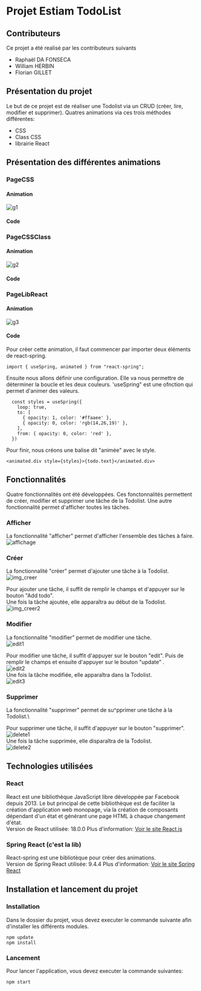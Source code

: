# Projet Estiam TodoList

## Contributeurs

Ce projet a été realisé par les contributeurs suivants

- Raphaël DA FONSECA
- William HERBIN
- Florian GILLET

## Présentation du projet

Le but de ce projet est de réaliser une Todolist via un CRUD (créer, lire, modifier et supprimer). Quatres animations via ces trois méthodes différentes:

- CSS
- Class CSS
- librairie React

## Présentation des différentes animations

### PageCSS

#### Animation

<img src="imgDoc\g1.gif" alt="g1"/>

#### Code

### PageCSSClass

#### Animation

<img src="imgDoc\g2.gif" alt="g2"/>

#### Code

### PageLibReact

#### Animation

<img src="imgDoc\g3.gif" alt="g3"/>

#### Code

Pour créer cette animation, il faut commencer par importer deux éléments de react-spring.

```
import { useSpring, animated } from "react-spring";
```

Ensuite nous allons définir une configuration. Elle va nous permettre de déterminer la boucle et les deux couleurs. 'useSpring" est une ofnction qui permet d'animer des valeurs.

```
  const styles = useSpring({
    loop: true,
    to: [
      { opacity: 1, color: '#ffaaee' },
      { opacity: 0, color: 'rgb(14,26,19)' },
    ],
    from: { opacity: 0, color: 'red' },
  })
```

Pour finir, nous créons une balise dit "animée" avec le style.

```
<animated.div style={styles}>{todo.text}</animated.div>
```

## Fonctionnalités

Quatre fonctionnalités ont été développées. Ces fonctonnalités permettent de créer, modifier et supprimer une tâche de la Todolist. Une autre fonctionnalité permet d'afficher toutes les tâches.

### Afficher

La fonctionnalité "afficher" permet d'afficher l'ensemble des tâches à faire.\
<img src="imgDoc\affichage1.PNG" alt="affichage"/>

### Créer

La fonctionnalité "créer" permet d'ajouter une tâche à la Todolist.\
<img src="imgDoc\addTODO.PNG" alt="img_creer"/>

Pour ajouter une tâche, il suffit de remplir le champs et d'appuyer sur le bouton "Add todo".\
Une fois la tâche ajoutée, elle apparaîtra au début de la Todolist.\
<img src="imgDoc\addTODO2.PNG" alt="img_creer2"/>

### Modifier

La fonctionnalité "modifier" permet de modifier une tâche.\
<img src="imgDoc\edit1.PNG" alt="edit1"/>

Pour modifier une tâche, il suffit d'appuyer sur le bouton "edit". Puis de remplir le champs et ensuite d'appuyer sur le bouton "update" .\
<img src="imgDoc\edit2.PNG" alt="edit2"/>\
Une fois la tâche modifiée, elle apparaîtra dans la Todolist.\
<img src="imgDoc\edit3.PNG" alt="edit3"/>

### Supprimer

La fonctionnalité "supprimer" permet de su^pprimer une tâche à la Todolist.\

Pour supprimer une tâche, il suffit d'appuyer sur le bouton "supprimer".\
<img src="imgDoc\delete1.png" alt="delete1"/>\
Une fois la tâche supprimée, elle disparaîtra de la Todolist.\
<img src="imgDoc\delete2.PNG" alt="delete2"/>

## Technologies utilisées

### React

React est une bibliothèque JavaScript libre développée par Facebook depuis 2013. Le but principal de cette bibliothèque est de faciliter la création d'application web monopage, via la création de composants dépendant d'un état et générant une page HTML à chaque changement d'état.\
Version de React utilisée: 18.0.0
Plus d'information: [Voir le site React js](https://fr.reactjs.org/)

### Spring React (c'est la lib)

React-spring est une bibliotèque pour créer des animations.\
Version de Spring React utilisée: 9.4.4
Plus d'information: [Voir le site Spring React](https://react-spring.io/)

## Installation et lancement du projet

### Installation

Dans le dossier du projet, vous devez executer le commande suivante afin d'installer les différents modules.

```
npm update
npm install
```

### Lancement

Pour lancer l'application, vous devez executer la commande suivantes:

```
npm start
```
